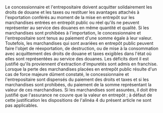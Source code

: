 Le concessionnaire et l'entrepositaire doivent
acquitter solidairement les droits de douane et les taxes ou restituer
les avantages attachés à l'exportation conférés au moment de la mise en
entrepôt sur les marchandises entrées en entrepôt public ou réel qu'ils
ne peuvent représenter au service des douanes en même quantité et
qualité. Si les marchandises sont prohibées à l'importation, le
concessionnaire et l'entrepositaire sont tenus au paiement d'une somme
égale à leur valeur.
Toutefois, les marchandises qui sont avariées en entrepôt public peuvent
faire l'objet de réexportation, de destruction, ou de mise à la
consommation avec acquittement des droits de douane et taxes exigibles
dans l'état où elles sont représentées au service des douanes.
Les déficits dont il est justifié qu'ils proviennent d'extraction
d'impuretés sont admis en franchise.
Lorsque la perte des marchandises placées en entrepôt public résulte
d'un cas de force majeure dûment constaté, le concessionnaire et
l'entrepositaire sont dispensés du paiement des droits et taxes et si
les marchandises sont prohibées, du paiement de la somme représentant la
valeur de ces marchandises.
Si les marchandises sont assurées, il doit être justifié que
l'assurance ne couvre que la valeur en entrepôt ; à défaut de cette
justification les dispositions de l'alinéa 4 du présent article ne sont
pas applicables.